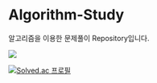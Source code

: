 # Algorithm-Study
알고리즘을 이용한 문제풀이 Repository입니다.


<img src="https://img.shields.io/badge/Python-3776AB?style=flat&logo=Python&logoColor=white"/>

[![Solved.ac
프로필](http://mazassumnida.wtf/api/v2/generate_badge?boj=rlaqjawnd625)](https://solved.ac/rlaqjawnd625)
